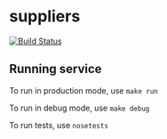 # suppliers

[![Build Status](https://github.com/zhengqixi/suppliers/actions/workflows/python.yml/badge.svg)](https://github.com/zhengqixi/suppliers/actions/workflows/python.yml)

## Running service

To run in production mode, use `make run`

To run in debug mode, use `make debug`

To run tests, use `nosetests`
